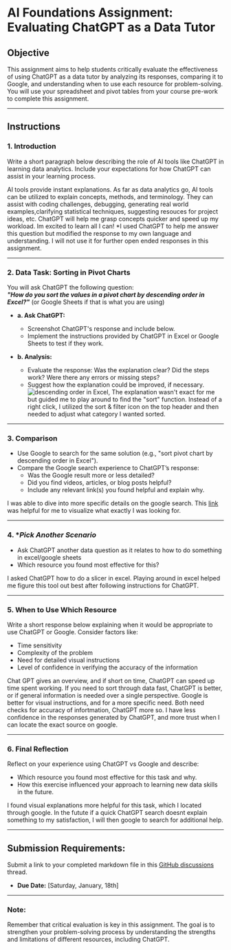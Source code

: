 # **AI Foundations Assignment: Evaluating ChatGPT as a Data Tutor**

## **Objective**  
This assignment aims to help students critically evaluate the effectiveness of using ChatGPT as a data tutor by analyzing its responses, comparing it to Google, and understanding when to use each resource for problem-solving. You will use your spreadsheet and pivot tables from your course pre-work to complete this assignment.  

---

## **Instructions**

### 1. **Introduction**  
Write a short paragraph below describing the role of AI tools like ChatGPT in learning data analytics. Include your expectations for how ChatGPT can assist in your learning process.

AI tools provide instant explanations. As far as data analytics go, AI tools can be utilized to explain concepts, methods, and terminology. They can assist with coding challenges, debugging, generating real world examples,clarifying statistical techniques, suggesting resouces for project ideas, etc. ChatGPT will help me grasp concepts quicker and speed up my workload. Im excited to learn all I can! *I used ChatGPT to help me answer this question but modified the response to my own language and understanding. I will not use it for further open ended responses in this assignment.  

---

### 2. **Data Task: Sorting in Pivot Charts**  

You will ask ChatGPT the following question:  
**_"How do you sort the values in a pivot chart by descending order in Excel?"_** (or Google Sheets if that is what you are using) 

- **a. Ask ChatGPT:**  
  - Screenshot ChatGPT's response and include below. 
  - Implement the instructions provided by ChatGPT in Excel or Google Sheets to test if they work.  

- **b. Analysis:**  
  - Evaluate the response: Was the explanation clear? Did the steps work? Were there any errors or missing steps?  
  - Suggest how the explanation could be improved, if necessary.
![descending order in Excel,](https://github.com/user-attachments/assets/5f2fb3e0-4142-49e2-ba3e-8d80478549e7)
The explanation wasn't exact for me but guided me to play around to find the "sort" function. Instead of a right click, I utilized the sort & filter icon on  the top header and then needed to adjust what category I wanted sorted.
---

### 3. **Comparison**  
- Use Google to search for the same solution (e.g., "sort pivot chart by descending order in Excel").  
- Compare the Google search experience to ChatGPT’s response:  
  - Was the Google result more or less detailed?  
  - Did you find videos, articles, or blog posts helpful?  
  - Include any relevant link(s) you found helpful and explain why.

I was able to dive into more specific details on the google search. This [link](https://support.microsoft.com/en-us/office/sort-data-in-a-pivottable-3f5e5db4-7ddf-44ac-8b9b-70050aa22523) was helpful for me to visualize what exactly I was looking for.


---

### 4. **Pick Another Scenario*  
- Ask ChatGPT another data question as it relates to how to do something in excel/google sheets 
- Which resource you found most effective for this?
 
I asked ChatGPT how to do a slicer in excel. Playing around in excel helped me figure this tool out best after following instructions for ChatGPT.

---

### 5. **When to Use Which Resource**  
Write a short response below explaining when it would be appropriate to use ChatGPT or Google. Consider factors like:  
- Time sensitivity  
- Complexity of the problem  
- Need for detailed visual instructions  
- Level of confidence in verifying the accuracy of the information

Chat GPT gives an overview, and if short on time, ChatGPT can speed up time spent working. If you need to sort through data fast, ChatGPT is better, or if general information is needed over a single perspective. Google is better for visual instructions, and for a more specific need. Both need checks for accuracy of infortmation, ChatGPT more so. I have less confidence in the responses generated by ChatGPT, and more trust when I can locate the exact source on google. 

---

### 6. **Final Reflection**  
Reflect on your experience using ChatGPT vs Google and describe:  
- Which resource you found most effective for this task and why.  
- How this exercise influenced your approach to learning new data skills in the future.

I found visual explanations more helpful for this task, which I located through google. In the futute if a quick ChatGPT search doesnt explain something to my satisfaction, I will then google to search for additional help.

---

## **Submission Requirements:**  
Submit a link to your completed markdown file in this [GitHub discussions](https://github.com/Tech-Moms/data-analytics-winter-2025/discussions/4) thread.  
- **Due Date:** [Saturday, January, 18th]  

---

### **Note:**  
Remember that critical evaluation is key in this assignment. The goal is to strengthen your problem-solving process by understanding the strengths and limitations of different resources, including ChatGPT.
